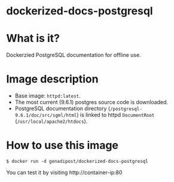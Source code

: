 # dockerized-docs-postgresql

# What is it? #
Dockerzied PostgreSQL documentation for offline use.

# Image description #
- Base image: `httpd:latest`.
- The most current (9.6.1) postgres source code is downloaded.
- PostgreSQL documentation directory (`/postgresql-9.6.1/doc/src/sgml/html`) is linked to httpd `DocumentRoot` (`/usr/local/apache2/htdocs`).

# How to use this image #

```console
$ docker run -d genadipost/dockerized-docs-postgresql
```

You can test it by visiting http://container-ip:80
